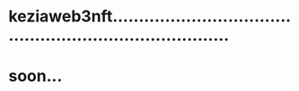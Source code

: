 # keziaweb3nft............................................................................
# soon...
